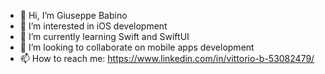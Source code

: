 - 👋 Hi, I’m Giuseppe Babino
- 👀 I’m interested in iOS development
- 🌱 I’m currently learning Swift and SwiftUI
- 💞️ I’m looking to collaborate on mobile apps development 
- 📫 How to reach me: https://www.linkedin.com/in/vittorio-b-53082479/

<!---
Vbabino/Vbabino is a ✨ special ✨ repository because its `README.md` (this file) appears on your GitHub profile.
You can click the Preview link to take a look at your changes.
--->
